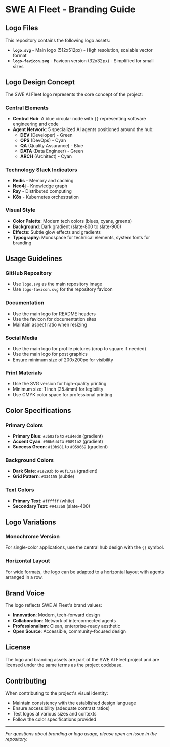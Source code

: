 # SWE AI Fleet - Branding Guide

## Logo Files

This repository contains the following logo assets:

- **`logo.svg`** - Main logo (512x512px) - High resolution, scalable vector format
- **`logo-favicon.svg`** - Favicon version (32x32px) - Simplified for small sizes

## Logo Design Concept

The SWE AI Fleet logo represents the core concept of the project:

### Central Elements
- **Central Hub**: A blue circular node with `{}` representing software engineering and code
- **Agent Network**: 5 specialized AI agents positioned around the hub:
  - **DEV** (Developer) - Green
  - **OPS** (DevOps) - Cyan  
  - **QA** (Quality Assurance) - Blue
  - **DATA** (Data Engineer) - Green
  - **ARCH** (Architect) - Cyan

### Technology Stack Indicators
- **Redis** - Memory and caching
- **Neo4j** - Knowledge graph
- **Ray** - Distributed computing
- **K8s** - Kubernetes orchestration

### Visual Style
- **Color Palette**: Modern tech colors (blues, cyans, greens)
- **Background**: Dark gradient (slate-800 to slate-900)
- **Effects**: Subtle glow effects and gradients
- **Typography**: Monospace for technical elements, system fonts for branding

## Usage Guidelines

### GitHub Repository
- Use `logo.svg` as the main repository image
- Use `logo-favicon.svg` for the repository favicon

### Documentation
- Use the main logo for README headers
- Use the favicon for documentation sites
- Maintain aspect ratio when resizing

### Social Media
- Use the main logo for profile pictures (crop to square if needed)
- Use the main logo for post graphics
- Ensure minimum size of 200x200px for visibility

### Print Materials
- Use the SVG version for high-quality printing
- Minimum size: 1 inch (25.4mm) for legibility
- Use CMYK color space for professional printing

## Color Specifications

### Primary Colors
- **Primary Blue**: `#3b82f6` to `#1d4ed8` (gradient)
- **Accent Cyan**: `#06b6d4` to `#0891b2` (gradient)
- **Success Green**: `#10b981` to `#059669` (gradient)

### Background Colors
- **Dark Slate**: `#1e293b` to `#0f172a` (gradient)
- **Grid Pattern**: `#334155` (subtle)

### Text Colors
- **Primary Text**: `#ffffff` (white)
- **Secondary Text**: `#94a3b8` (slate-400)

## Logo Variations

### Monochrome Version
For single-color applications, use the central hub design with the `{}` symbol.

### Horizontal Layout
For wide formats, the logo can be adapted to a horizontal layout with agents arranged in a row.

## Brand Voice

The logo reflects SWE AI Fleet's brand values:
- **Innovation**: Modern, tech-forward design
- **Collaboration**: Network of interconnected agents
- **Professionalism**: Clean, enterprise-ready aesthetic
- **Open Source**: Accessible, community-focused design

## License

The logo and branding assets are part of the SWE AI Fleet project and are licensed under the same terms as the project codebase.

## Contributing

When contributing to the project's visual identity:
- Maintain consistency with the established design language
- Ensure accessibility (adequate contrast ratios)
- Test logos at various sizes and contexts
- Follow the color specifications provided

---

*For questions about branding or logo usage, please open an issue in the repository.*